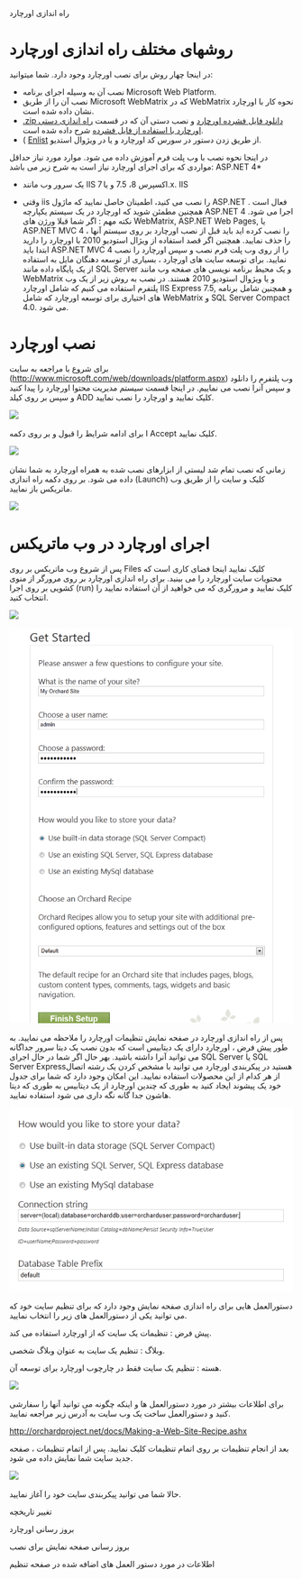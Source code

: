 راه اندازی اورچارد 

# روشهای مختلف راه اندازی اورچارد
در اینجا چهار روش برای نصب اورچارد وجود دارد. شما میتوانید: 

* نصب آن به وسیله اجرای برنامه  Microsoft Web Platform.
* نصب آن را از طریق Microsoft WebMatrix که در WebMatrix نحوه کار با اورچارد نشان داده شده است.
* [.zip دانلود فایل فشرده اورچارد](http://orchard.codeplex.com/) و نصب دستی آن که در قسمت [راه اندازی دستی اورچارد با استفاده از فایل فشرده](راه-اندازی-دستی-اورچارد-با-استفاده-از-فایل-فشرده) شرح داده شده است.
* ( [Enlist](Setting-up-a-source-enlistment) از طریق زدن دستور در سورس کد اورچارد و یا در ویژوال استدیو.

در اینجا نحوه نصب با وب پلت فرم آموزش داده می شود.
موارد مورد نیاز
حداقل مواردی که برای اجرای اورچارد نیاز است به شرح زیر می باشد:
ASP.NET 4*  
* یک سرور وب مانند IIS اکسپرس 8، 7.5 و یا 7.x. IIS
-	وقتی iis  را نصب می کنید، اطمینان حاصل نمایید که ماژول ASP.NET فعال است . همچنین مطمئن شوید که اورچارد در یک سیستم یکپارچه ASP.NET 4 اجرا می شود.
نکته مهم : اگر شما قبلا ورژن های WebMatrix, ASP.NET Web Pages,  یا  ASP.NET MVC 4 ، را نصب کرده اید باید قبل از نصب اورچارد بر روی سیستم آنها را حذف نمایید.
همچنین اگر قصد استفاده  از ویژال استودیو 2010 با اورچارد را دارید ابتدا باید ASP.NET MVC 4 را از روی وب پلت فرم نصب و سپس اورچارد را نصب نمایید. 
برای توسعه سایت های اورچارد ، بسیاری از توسعه دهنگان مایل به استفاده از یک پایگاه داده مانند SQL Server و یک محیط برنامه نویسی های صفحه وب مانند WebMatrix  و یا ویژوال استودیو 2010 هستند.
در نصب به روش زیر از یک وب پلتفرم استفاده می کنیم که شامل اورچارد IIS Express 7.5, و همچنین شامل برنامه های اختیاری برای توسعه اورچارد که شامل  WebMatrix  و SQL Server Compact 4.0. می شود.
# نصب اورچارد
برای شروع با مراجعه به سایت (http://www.microsoft.com/web/downloads/platform.aspx) وب پلتفرم را دانلود و سپس آنرا نصب می نماییم.
در اینجا قسمت سیستم مدیریت محتوا اورچارد را پیدا کنید و سپس بر روی کیلد ADD کلیک نمایید و اورچارد را نصب نمایید.


![](../Upload/screenshots_675/webpi_install_675.png)

برای ادامه شرایط را قبول و بر روی دکمه I Accept  کلیک نمایید.

![](../Upload/screenshots_675/Install_acceptterms.png)

زمانی که نصب تمام شد لیستی از ابزارهای نصب شده به همراه اورچارد به شما نشان داده می شود. بر روی دکمه راه اندازی (Launch) کلیک  و سایت را از طریق وب ماتریکس باز نمایید.

![](../Upload/screenshots_675/Install_success.png)

# اجرای اورچارد در وب ماتریکس
پس از شروع وب ماتریکس بر روی Files کلیک نمایید اینجا فضای کاری است که محتویات سایت اورچارد را می بینید.
برای راه اندازی اورچارد بر روی مرورگر از منوی کشویی بر روی اجرا (run) کلیک نمایید و مرورگری که می خواهید از آن استفاده نمایید را انتخاب کنید.

![](../Upload/screenshots_675/launch_Orchard_WebMatrix_675.png)

![](../Upload/screenshots/get_started_dialog_1.png)

پس از راه اندازی اورچارد در صفحه نمایش تنظیمات اورچارد را ملاحظه می نمایید.
به طور پیش فرض ، اورچارد دارای یک دیتابیس است که بدون نصب یک دیتا سرور جداگانه می توانید آنرا داشته باشید.
بهر حال اگر شما در حال اجرای SQL Server  یا  SQL Server Expressهستید در پیکربندی اورچارد می توانید با مشخص کردن یک رشته اتصال از هر کدام از این محصولات استفاده نمایید.
این امکان وجود دارد که شما برای جدول خود یک پیشوند ایجاد کنید به طوری که چندین اورچارد از یک دیتابیس به طوری که دیتا هاشون جدا گانه نگه داری می شود استفاده نمایید.

![](../Upload/screenshots_85/setup_sqlserver.png)


دستورالعمل هایی برای راه اندازی صفحه نمایش وجود دارد که  برای تنظیم  سایت خود که می توانید یکی از دستورالعمل های زیر را انتخاب نمایید.

پیش فرض : تنظیمات یک سایت که از اورچارد استفاده می کند.

وبلاگ : تنظیم یک سایت به عنوان وبلاگ شخصی.

هسته : تنظیم یک سایت فقط در چارچوب اورچارد برای توسعه آن.

![](../Upload/screenshots/get_started_recipe.png) 

برای اطلاعات بیشتر در مورد دستورالعمل ها و اینکه چگونه می توانید آنها را سفارشی کنید و دستورالعمل ساخت یک وب سایت به آدرس زیر مراجعه نمایید.

http://orchardproject.net/docs/Making-a-Web-Site-Recipe.ashx

بعد از انجام  تنظیمات بر روی اتمام تنظیمات کلیک نمایید. پس از اتمام تنظیمات  ، صفحه جدید سایت شما نمایش داده می شود.

![](../Upload/screenshots_675/playground_new_page_675_1.png)

حالا شما می توانید پیکربندی سایت خود را آغاز نمایید.

تغییر تاریخچه

بروز رسانی اورچارد

بروز رسانی صفحه نمایش برای نصب

اطلاعات در مورد دستور العمل های اضافه شده در صفحه تنظیم 

